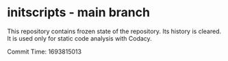 # initscripts - main branch

This repository contains frozen state of the repository.
Its history is cleared. It is used only for static code
analysis with Codacy.

Commit Time: 1693815013